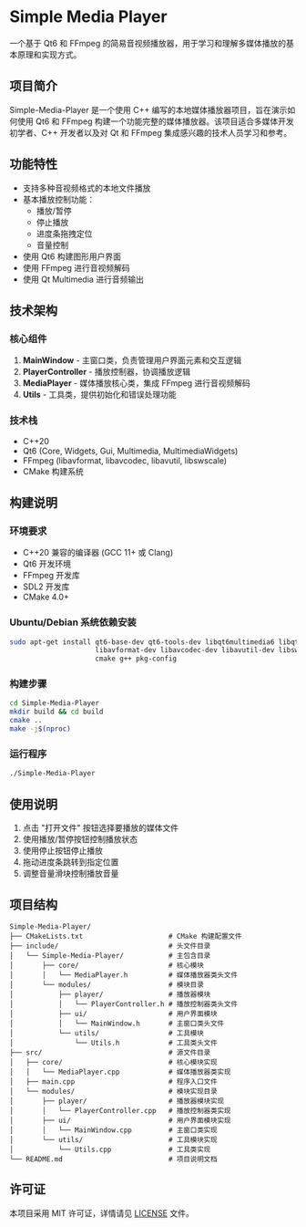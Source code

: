 # Simple Media Player

一个基于 Qt6 和 FFmpeg 的简易音视频播放器，用于学习和理解多媒体播放的基本原理和实现方式。

## 项目简介

Simple-Media-Player 是一个使用 C++ 编写的本地媒体播放器项目，旨在演示如何使用 Qt6 和 FFmpeg 构建一个功能完整的媒体播放器。该项目适合多媒体开发初学者、C++ 开发者以及对 Qt 和 FFmpeg 集成感兴趣的技术人员学习和参考。

## 功能特性

- 支持多种音视频格式的本地文件播放
- 基本播放控制功能：
  - 播放/暂停
  - 停止播放
  - 进度条拖拽定位
  - 音量控制
- 使用 Qt6 构建图形用户界面
- 使用 FFmpeg 进行音视频解码
- 使用 Qt Multimedia 进行音频输出

## 技术架构

### 核心组件

1. **MainWindow** - 主窗口类，负责管理用户界面元素和交互逻辑
2. **PlayerController** - 播放控制器，协调播放逻辑
3. **MediaPlayer** - 媒体播放核心类，集成 FFmpeg 进行音视频解码
4. **Utils** - 工具类，提供初始化和错误处理功能

### 技术栈

- C++20
- Qt6 (Core, Widgets, Gui, Multimedia, MultimediaWidgets)
- FFmpeg (libavformat, libavcodec, libavutil, libswscale)
- CMake 构建系统

## 构建说明

### 环境要求

- C++20 兼容的编译器 (GCC 11+ 或 Clang)
- Qt6 开发环境
- FFmpeg 开发库
- SDL2 开发库
- CMake 4.0+

### Ubuntu/Debian 系统依赖安装

```bash
sudo apt-get install qt6-base-dev qt6-tools-dev libqt6multimedia6 libqt6multimediawidgets6 \
                     libavformat-dev libavcodec-dev libavutil-dev libswscale-dev libsdl2-dev \
                     cmake g++ pkg-config
```

### 构建步骤

```bash
cd Simple-Media-Player
mkdir build && cd build
cmake ..
make -j$(nproc)
```

### 运行程序

```bash
./Simple-Media-Player
```

## 使用说明

1. 点击 "打开文件" 按钮选择要播放的媒体文件
2. 使用播放/暂停按钮控制播放状态
3. 使用停止按钮停止播放
4. 拖动进度条跳转到指定位置
5. 调整音量滑块控制播放音量

## 项目结构

```
Simple-Media-Player/
├── CMakeLists.txt                     # CMake 构建配置文件
├── include/                           # 头文件目录
│   └── Simple-Media-Player/           # 主包含目录
│       ├── core/                      # 核心模块
│       │   └── MediaPlayer.h          # 媒体播放器类头文件
│       └── modules/                   # 模块目录
│           ├── player/                # 播放器模块
│           │   └── PlayerController.h # 播放控制器类头文件
│           ├── ui/                    # 用户界面模块
│           │   └── MainWindow.h       # 主窗口类头文件
│           └── utils/                 # 工具模块
│               └── Utils.h            # 工具类头文件
├── src/                               # 源文件目录
│   ├── core/                          # 核心模块实现
│   │   └── MediaPlayer.cpp            # 媒体播放器类实现
│   ├── main.cpp                       # 程序入口文件
│   └── modules/                       # 模块实现目录
│       ├── player/                    # 播放器模块实现
│       │   └── PlayerController.cpp   # 播放控制器类实现
│       ├── ui/                        # 用户界面模块实现
│       │   └── MainWindow.cpp         # 主窗口类实现
│       └── utils/                     # 工具模块实现
│           └── Utils.cpp              # 工具类实现
└── README.md                          # 项目说明文档
```

## 许可证

本项目采用 MIT 许可证，详情请见 [LICENSE](LICENSE) 文件。